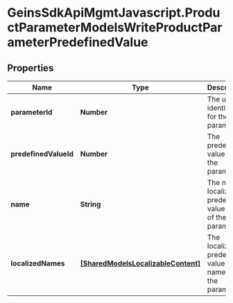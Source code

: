 # GeinsSdkApiMgmtJavascript.ProductParameterModelsWriteProductParameterPredefinedValue

## Properties

Name | Type | Description | Notes
------------ | ------------- | ------------- | -------------
**parameterId** | **Number** | The unique identifier for the parameter. | [optional] 
**predefinedValueId** | **Number** | The predefined value id of the parameter. | [optional] 
**name** | **String** | The non-localized predefined value name of the parameter. | [optional] 
**localizedNames** | [**[SharedModelsLocalizableContent]**](SharedModelsLocalizableContent.md) | The localized predefined value names of the parameter. | [optional] 


